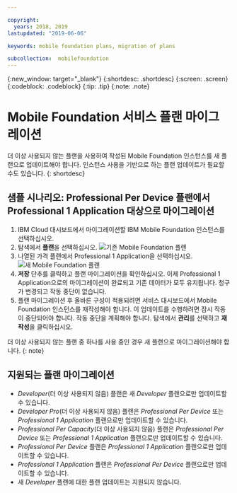 ```yaml
---

copyright:
  years: 2018, 2019
lastupdated: "2019-06-06"

keywords: mobile foundation plans, migration of plans

subcollection:  mobilefoundation
---
```


{:new_window: target="_blank"}
{:shortdesc: .shortdesc}
{:screen:  .screen}
{:codeblock:  .codeblock}
{:tip: .tip}
{:note: .note}

# Mobile Foundation 서비스 플랜 마이그레이션

더 이상 사용되지 않는 플랜을 사용하여 작성된 Mobile Foundation 인스턴스를 새 플랜으로 업데이트해야 합니다. 인스턴스 사용을 기반으로 하는 플랜 업데이트가 필요할 수도 있습니다.
{: shortdesc}

## 샘플 시나리오: Professional Per Device 플랜에서 Professional 1 Application 대상으로 마이그레이션

1. IBM Cloud 대시보드에서 마이그레이션할 IBM Mobile Foundation 인스턴스를 선택하십시오.
2. 탐색에서 **플랜**을 선택하십시오.
   ![기존 Mobile Foundation 플랜](images/existing-plan.png)
3. 나열된 가격 플랜에서 Professional 1 Application을 선택하십시오.
   ![새 Mobile Foundation 플랜](images/new-plan.png)
4. **저장** 단추를 클릭하고 플랜 마이그레이션을 확인하십시오.
     이제 Professional 1 Application으로의 마이그레이션이 완료되고 기존 데이터가 모두 유지됩니다. 청구가 변경되고 작동 중단이 없습니다.
5. 플랜 마이그레이션 후 올바른 구성이 적용되려면 서비스 대시보드에서 Mobile Foundation 인스턴스를 재작성해야 합니다. 이 업데이트를 수행하려면 잠시 작동이 중단되어야 합니다. 작동 중단을 계획해야 합니다. 탐색에서 **관리**를 선택하고 **재작성**을 클릭하십시오.

더 이상 사용되지 않는 플랜 중 하나를 사용 중인 경우 새 플랜으로 마이그레이션해야 합니다.
{: note}

## 지원되는 플랜 마이그레이션

* *Developer*(더 이상 사용되지 않음) 플랜은 새 *Developer* 플랜으로만 업데이트할 수 있습니다.
* *Developer Pro*(더 이상 사용되지 않음) 플랜은 *Professional Per Device* 또는 *Professional 1 Application* 플랜으로만 업데이트할 수 있습니다.
* *Professional Per Capacity*(더 이상 사용되지 않음) 플랜은 *Professional Per Device* 또는 *Professional 1 Application* 플랜으로만 업데이트할 수 있습니다.
* *Professional Per Device* 플랜은 *Professional 1 Application* 플랜으로만 업데이트할 수 있습니다.
* *Professional 1 Application* 플랜은 *Professional Per Device* 플랜으로만 업데이트할 수 있습니다.
* 새 *Developer* 플랜에 대한 플랜 업데이트는 지원되지 않습니다.
